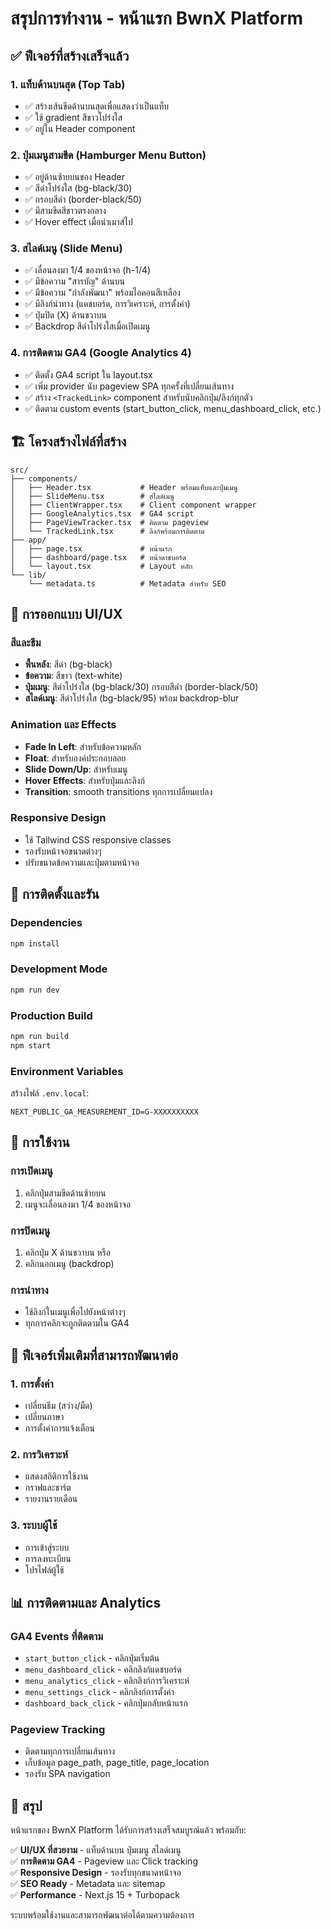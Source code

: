 # สรุปการทำงาน - หน้าแรก BwnX Platform

## ✅ ฟีเจอร์ที่สร้างเสร็จแล้ว

### 1. แท็บด้านบนสุด (Top Tab)
- ✅ สร้างเส้นขีดด้านบนสุดเพื่อแสดงว่าเป็นแท็บ
- ✅ ใช้ gradient สีขาวโปร่งใส
- ✅ อยู่ใน Header component

### 2. ปุ่มเมนูสามขีด (Hamburger Menu Button)
- ✅ อยู่ด้านซ้ายบนของ Header
- ✅ สีดำโปร่งใส (bg-black/30)
- ✅ กรอบสีดำ (border-black/50)
- ✅ มีสามขีดสีขาวตรงกลาง
- ✅ Hover effect เมื่อนำเมาส์ไป

### 3. สไลด์เมนู (Slide Menu)
- ✅ เลื่อนลงมา 1/4 ของหน้าจอ (h-1/4)
- ✅ มีข้อความ "สารบัญ" ด้านบน
- ✅ มีข้อความ "กำลังพัฒนา" พร้อมไอคอนสีเหลือง
- ✅ มีลิงก์นำทาง (แดชบอร์ด, การวิเคราะห์, การตั้งค่า)
- ✅ ปุ่มปิด (X) ด้านขวาบน
- ✅ Backdrop สีดำโปร่งใสเมื่อเปิดเมนู

### 4. การติดตาม GA4 (Google Analytics 4)
- ✅ ติดตั้ง GA4 script ใน layout.tsx
- ✅ เพิ่ม provider นับ pageview SPA ทุกครั้งที่เปลี่ยนเส้นทาง
- ✅ สร้าง `<TrackedLink>` component สำหรับนับคลิกปุ่ม/ลิงก์ทุกตัว
- ✅ ติดตาม custom events (start_button_click, menu_dashboard_click, etc.)

## 🏗️ โครงสร้างไฟล์ที่สร้าง

```
src/
├── components/
│   ├── Header.tsx           # Header พร้อมแท็บและปุ่มเมนู
│   ├── SlideMenu.tsx        # สไลด์เมนู
│   ├── ClientWrapper.tsx    # Client component wrapper
│   ├── GoogleAnalytics.tsx  # GA4 script
│   ├── PageViewTracker.tsx  # ติดตาม pageview
│   └── TrackedLink.tsx      # ลิงก์พร้อมการติดตาม
├── app/
│   ├── page.tsx             # หน้าแรก
│   ├── dashboard/page.tsx   # หน้าดาชบอร์ด
│   └── layout.tsx           # Layout หลัก
└── lib/
    └── metadata.ts          # Metadata สำหรับ SEO
```

## 🎨 การออกแบบ UI/UX

### สีและธีม
- **พื้นหลัง**: สีดำ (bg-black)
- **ข้อความ**: สีขาว (text-white)
- **ปุ่มเมนู**: สีดำโปร่งใส (bg-black/30) กรอบสีดำ (border-black/50)
- **สไลด์เมนู**: สีดำโปร่งใส (bg-black/95) พร้อม backdrop-blur

### Animation และ Effects
- **Fade In Left**: สำหรับข้อความหลัก
- **Float**: สำหรับองค์ประกอบลอย
- **Slide Down/Up**: สำหรับเมนู
- **Hover Effects**: สำหรับปุ่มและลิงก์
- **Transition**: smooth transitions ทุกการเปลี่ยนแปลง

### Responsive Design
- ใช้ Tailwind CSS responsive classes
- รองรับหน้าจอขนาดต่างๆ
- ปรับขนาดข้อความและปุ่มตามหน้าจอ

## 🔧 การติดตั้งและรัน

### Dependencies
```bash
npm install
```

### Development Mode
```bash
npm run dev
```

### Production Build
```bash
npm run build
npm start
```

### Environment Variables
สร้างไฟล์ `.env.local`:
```
NEXT_PUBLIC_GA_MEASUREMENT_ID=G-XXXXXXXXXX
```

## 📱 การใช้งาน

### การเปิดเมนู
1. คลิกปุ่มสามขีดด้านซ้ายบน
2. เมนูจะเลื่อนลงมา 1/4 ของหน้าจอ

### การปิดเมนู
1. คลิกปุ่ม X ด้านขวาบน หรือ
2. คลิกนอกเมนู (backdrop)

### การนำทาง
- ใช้ลิงก์ในเมนูเพื่อไปยังหน้าต่างๆ
- ทุกการคลิกจะถูกติดตามใน GA4

## 🚀 ฟีเจอร์เพิ่มเติมที่สามารถพัฒนาต่อ

### 1. การตั้งค่า
- เปลี่ยนธีม (สว่าง/มืด)
- เปลี่ยนภาษา
- การตั้งค่าการแจ้งเตือน

### 2. การวิเคราะห์
- แสดงสถิติการใช้งาน
- กราฟและชาร์ต
- รายงานรายเดือน

### 3. ระบบผู้ใช้
- การเข้าสู่ระบบ
- การลงทะเบียน
- โปรไฟล์ผู้ใช้

## 📊 การติดตามและ Analytics

### GA4 Events ที่ติดตาม
- `start_button_click` - คลิกปุ่มเริ่มต้น
- `menu_dashboard_click` - คลิกลิงก์แดชบอร์ด
- `menu_analytics_click` - คลิกลิงก์การวิเคราะห์
- `menu_settings_click` - คลิกลิงก์การตั้งค่า
- `dashboard_back_click` - คลิกปุ่มกลับหน้าแรก

### Pageview Tracking
- ติดตามทุกการเปลี่ยนเส้นทาง
- เก็บข้อมูล page_path, page_title, page_location
- รองรับ SPA navigation

## 🎯 สรุป

หน้าแรกของ BwnX Platform ได้รับการสร้างเสร็จสมบูรณ์แล้ว พร้อมกับ:

✅ **UI/UX ที่สวยงาม** - แท็บด้านบน ปุ่มเมนู สไลด์เมนู  
✅ **การติดตาม GA4** - Pageview และ Click tracking  
✅ **Responsive Design** - รองรับทุกขนาดหน้าจอ  
✅ **SEO Ready** - Metadata และ sitemap  
✅ **Performance** - Next.js 15 + Turbopack  

ระบบพร้อมใช้งานและสามารถพัฒนาต่อได้ตามความต้องการ